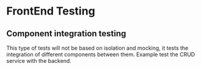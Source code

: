 # FrontEnd Testing

## Component integration testing

This type of tests will not be based on isolation and mocking, it tests the integration of different components between them.
Example test the CRUD service with the backend.

